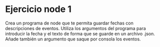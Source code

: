 # Ejercicio node 1

Crea un programa de node que te permita guardar fechas con descripciones de eventos. Utiliza los argumentos del programa para introducir la fecha y el texto de forma que se guarde en un archivo .json. Añade también un argumento que saque por consola los eventos.
